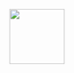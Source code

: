 <div id="header" align="center">
  <img src="https://media.giphy.com/media/3o84TQxuKTqsYEMidi/giphy.gif" width="100"/>
</div>
